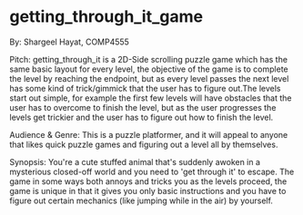 # getting_through_it_game

By: Shargeel Hayat, COMP4555

Pitch:
getting_through_it is a 2D-Side scrolling puzzle game which has the same basic layout for every level, the objective of the game is to complete the level by reaching the endpoint, but as every level passes the next level has some kind of trick/gimmick that the user has to figure out.The levels start out simple, for example the first few levels will have obstacles that the user has to overcome to finish the level, but as the user progresses the levels get trickier and the user has to figure out how to finish the level.

Audience & Genre: This is a puzzle platformer, and it will appeal to anyone that likes quick puzzle games and figuring out a level all by themselves.

Synopsis: You're a cute stuffed animal that's suddenly awoken in a mysterious closed-off world and you need to 'get through it' to escape. The game in some ways both annoys and tricks you as the levels proceed, the game is unique in that it gives you only basic instructions and you have to figure out certain mechanics (like jumping while in the air) by yourself.

